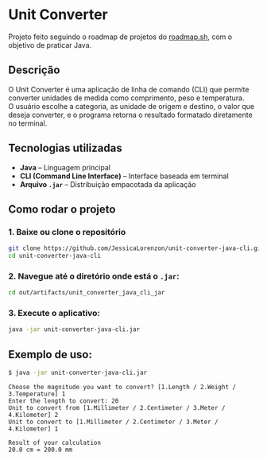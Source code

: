 # Unit Converter

Projeto feito seguindo o roadmap de projetos do [roadmap.sh](https://roadmap.sh/projects/unit-converter), com o objetivo de praticar Java.

## Descrição

O Unit Converter é uma aplicação de linha de comando (CLI) que permite converter unidades de medida como comprimento, peso e temperatura.  
O usuário escolhe a categoria, as unidade de origem e destino, o valor que deseja converter, e o programa retorna o resultado formatado diretamente no terminal.

## Tecnologias utilizadas

- **Java** – Linguagem principal
- **CLI (Command Line Interface)** – Interface baseada em terminal
- **Arquivo `.jar`** – Distribuição empacotada da aplicação

## Como rodar o projeto

### 1. Baixe ou clone o repositório

```bash
git clone https://github.com/JessicaLorenzon/unit-converter-java-cli.git
cd unit-converter-java-cli
```

### 2. Navegue até o diretório onde está o `.jar`:

```bash
cd out/artifacts/unit_converter_java_cli_jar
```

### 3. Execute o aplicativo:

```bash
java -jar unit-converter-java-cli.jar
```

## Exemplo de uso:

```bash
$ java -jar unit-converter-java-cli.jar
```
```text
Choose the magnitude you want to convert? [1.Length / 2.Weight / 3.Temperature] 1
Enter the length to convert: 20
Unit to convert from [1.Millimeter / 2.Centimeter / 3.Meter / 4.Kilometer] 2
Unit to convert to [1.Millimeter / 2.Centimeter / 3.Meter / 4.Kilometer] 1

Result of your calculation
20.0 cm = 200.0 mm
```